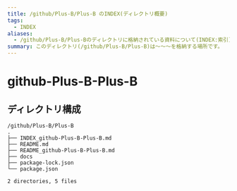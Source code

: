 ```yaml
---
title: /github/Plus-B/Plus-B のINDEX(ディレクトリ概要)
tags:
  - INDEX
aliases:
  - /github/Plus-B/Plus-Bのディレクトリに格納されている資料について(INDEX:索引)
summary: このディレクトリ(/github/Plus-B/Plus-B)は〜〜〜を格納する場所です。
---
```


# github-Plus-B-Plus-B

## ディレクトリ構成

```
/github/Plus-B/Plus-B
.
├── INDEX_github-Plus-B-Plus-B.md
├── README.md
├── README_github-Plus-B-Plus-B.md
├── docs
├── package-lock.json
└── package.json

2 directories, 5 files

```

